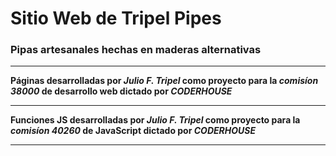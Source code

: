 # Sitio Web de Tripel Pipes
### Pipas artesanales hechas en maderas alternativas
______________________________________________________
**Páginas desarrolladas por *Julio F. Tripel* como proyecto para la _comisíon 38000_ de desarrollo web dictado por _CODERHOUSE_**
______________________________________________________
**Funciones JS desarrolladas por *Julio F. Tripel* como proyecto para la _comisíon 40260_ de JavaScript dictado por _CODERHOUSE_**
______________________________________________________
